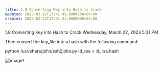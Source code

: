 ```yaml
---
title: 1.8 Converting Key into Hash to Crack
updated: 2023-03-22T17:41:49.0000000+04:00
created: 2023-03-22T17:31:43.0000000+04:00
---
```


1.8 Converting Key into Hash to Crack
Wednesday, March 22, 2023
5:31 PM

Then convert the key_file into a hash with the following command:

python /usr/share/john/ssh2john.py id_rsa \> id_rsa.hash

![image1](image1-38.png)


